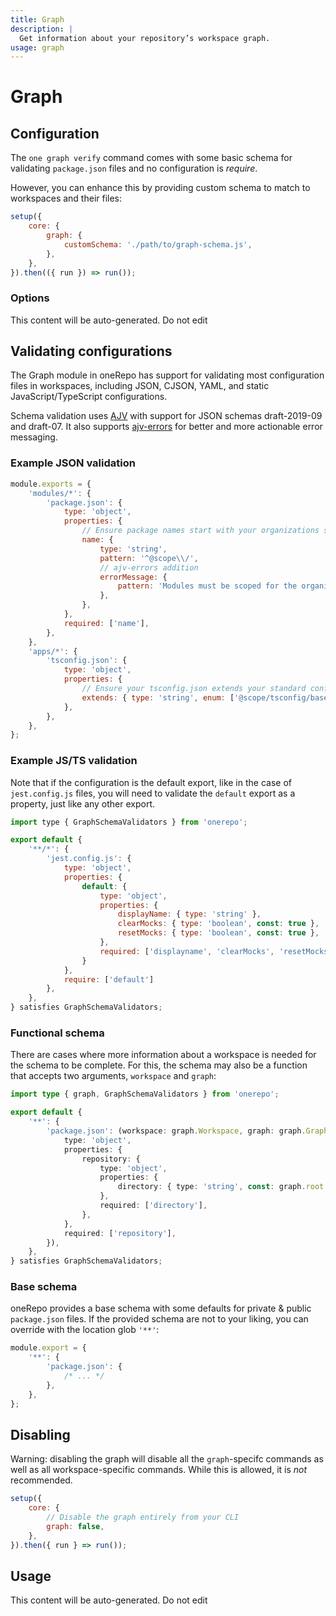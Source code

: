 ```yaml
---
title: Graph
description: |
  Get information about your repository’s workspace graph.
usage: graph
---
```


# Graph

## Configuration

The `one graph verify` command comes with some basic schema for validating `package.json` files and no configuration is _require_.

However, you can enhance this by providing custom schema to match to workspaces and their files:

```js {3-5}
setup({
	core: {
		graph: {
			customSchema: './path/to/graph-schema.js',
		},
	},
}).then(({ run }) => run());
```

### Options

<!-- start-usage-typedoc -->

This content will be auto-generated. Do not edit

<!-- end-usage-typedoc -->

## Validating configurations

The Graph module in oneRepo has support for validating most configuration files in workspaces, including JSON, CJSON, YAML, and static JavaScript/TypeScript configurations.

Schema validation uses [AJV](https://ajv.js.org) with support for JSON schemas draft-2019-09 and draft-07. It also supports [ajv-errors](https://ajv.js.org/packages/ajv-errors.html) for better and more actionable error messaging.

### Example JSON validation

```js title="graph-schema.js"
module.exports = {
	'modules/*': {
		'package.json': {
			type: 'object',
			properties: {
				// Ensure package names start with your organizations scope:
				name: {
					type: 'string',
					pattern: '^@scope\\/',
					// ajv-errors addition
					errorMessage: {
						pattern: 'Modules must be scoped for the organization, "@scope/<name>"',
					},
				},
			},
			required: ['name'],
		},
	},
	'apps/*': {
		'tsconfig.json': {
			type: 'object',
			properties: {
				// Ensure your tsconfig.json extends your standard config
				extends: { type: 'string', enum: ['@scope/tsconfig/base.json'] },
			},
		},
	},
};
```

### Example JS/TS validation

Note that if the configuration is the default export, like in the case of `jest.config.js` files, you will need to validate the `default` export as a property, just like any other export.

```js title="graph-schema.ts"
import type { GraphSchemaValidators } from 'onerepo';

export default {
	'**/*': {
		'jest.config.js': {
			type: 'object',
			properties: {
				default: {
					type: 'object',
					properties: {
						displayName: { type: 'string' },
						clearMocks: { type: 'boolean', const: true },
						resetMocks: { type: 'boolean', const: true },
					},
					required: ['displayname', 'clearMocks', 'resetMocks'],
				}
			},
			require: ['default']
		},
	},
} satisfies GraphSchemaValidators;
```

### Functional schema

There are cases where more information about a workspace is needed for the schema to be complete. For this, the schema may also be a function that accepts two arguments, `workspace` and `graph`:

```ts
import type { graph, GraphSchemaValidators } from 'onerepo';

export default {
	'**': {
		'package.json': (workspace: graph.Workspace, graph: graph.Graph) => ({
			type: 'object',
			properties: {
				repository: {
					type: 'object',
					properties: {
						directory: { type: 'string', const: graph.root.relative(workspace.location) },
					},
					required: ['directory'],
				},
			},
			required: ['repository'],
		}),
	},
} satisfies GraphSchemaValidators;
```

### Base schema

oneRepo provides a base schema with some defaults for private & public `package.json` files. If the provided schema are not to your liking, you can override with the location glob `'**'`:

```js title="graph-schema.js" {2}
module.export = {
	'**': {
		'package.json': {
			/* ... */
		},
	},
};
```

## Disabling

Warning: disabling the graph will disable all the `graph`-specifc commands as well as all workspace-specific commands. While this is allowed, it is _not_ recommended.

```js {3,4}
setup({
	core: {
		// Disable the graph entirely from your CLI
		graph: false,
	},
}).then({ run } => run());
```

## Usage

<!-- start-auto-generated-from-cli-graph -->

This content will be auto-generated. Do not edit

<!-- end-auto-generated-from-cli-graph -->
